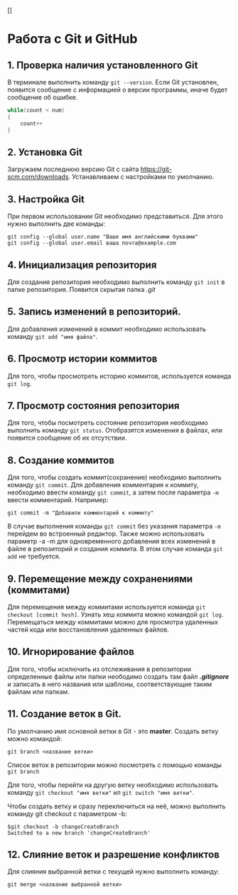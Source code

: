 []
# Работа с Git и GitHub

## 1. Проверка наличия установленного Git
В терминале выполнить команду `git --version`.
Если Git установлен, появится сообщение с информацией о версии программы, иначе будет сообщение об ошибке.

```Java
while(count < num)
{
    count++
}
```

## 2. Установка Git
Загружаем последнюю версию Git с сайта https://git-scm.com/downloads.
Устанавливаем с настройками по умолчанию.

## 3. Настройка Git
При первом использовании Git необходимо представиться. Для этого нужно выполнить две команды:
```
git config --global user.name "Ваше имя английскими буквами"
git config --global user.email ваша почта@example.com
```

## 4. Инициализация репозитория
Для создания репозитория необходимо выполнить команду `git init` в папке репозитория. Появится скрытая папка *.git*

## 5. Запись изменений в репозиторий.
Для добавления изменений в коммит необходимо использовать команду `git add "имя файла"`.

## 6. Просмотр истории коммитов
Для того, чтобы просмотреть историю коммитов, используется команда `git log`.

## 7. Просмотр состояния репозитория 
Для того, чтобы посмотреть состояние репозитория необходимо выполнить команду `git status`. Отобразятся изменения в файлах, или появится сообщение об их отсутствии.

## 8. Создание коммитов
Для того, чтобы создать коммит(сохранение) необходимо выполнить команду `git commit`. Для добавления комментария к коммиту, необходимо ввести команду `git commit`, а затем после параметра `-m` ввести комментарий. Например:
```
git commit -m "Добавили комментарий к коммиту"
```
В случае выполнения команды `git commit` без указания параметра `-m` перейдем во встроенный редактор.
Также можно использовать параметр -a -m для одновременного добавления всех изменений в файле в репозиторий и создания коммита. В этом случае команда `git add` не требуется.

## 9. Перемещение между сохранениями (коммитами)
Для перемещения между коммитами используется команда `git checkout [commit hesh]`. Узнать хеш коммита можно командой `git log`. Перемещаться между коммитами можно для просмотра удаленных частей кода или восстановления удаленных файлов. 

## 10. Игнорирование файлов
Для того, чтобы исключить из отслеживания в репозитории определенные файлы или папки неободимо создать там файл ***.gitignore*** и записать в него названия или шаблоны, соответствующие таким файлам или папкам.

## 11. Создание веток в Git.
По умолчанию имя основной ветки в Git - это **master**.
Создать ветку можно командой:
```
git branch <название ветки>
``` 
Список веток в репозитории можно посмотреть с помощью команды `git branch`

Для того, чтобы перейти на другую ветку необходимо использовать команду `git checkout "имя ветки"` ил `git switch "имя ветки"`.

 Чтобы создать ветку и сразу переключиться на неё, можно выполнить команду git checkout с параметром -b:
```
$git checkout -b changeCreateBranch
Switched to a new branch 'changeCreateBranch'
```

## 12. Слияние веток и разрешение конфликтов
Для слияния выбранной ветки с текущей нужно выполнить команду: 
```
git merge <название выбранной ветки>
```